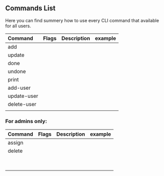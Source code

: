 ## Commands List

Here you can find summery how to use every CLI command that available for all users.

| Command     | Flags | Description | example |
|:------------|:------|:------------|:--------|
| add         |       |             |         |
| update      |       |             |         |
| done        |       |             |         |
| undone      |       |             |         |
| print       |       |             |         |
| add-user    |       |             |         |
| update-user |       |             |         |
| delete-user |       |             |         |
|             |       |             |         |

### For admins only: 

| Command | Flags | Description | example |
|:--------|:------|:------------|:--------|
| assign  |       |             |         |
| delete  |       |             |         |
|         |       |             |         |
|         |       |             |         |
|         |       |             |         |
|         |       |             |         |
|         |       |             |         |
|         |       |             |         |
|         |       |             |         |
|         |       |             |         |
